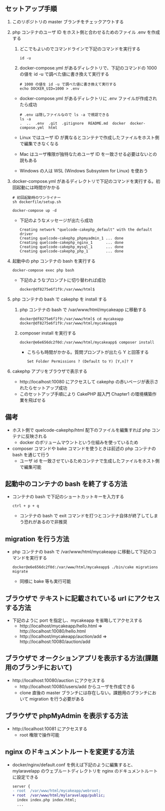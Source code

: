 ## セットアップ手順

1. このリポジトリの master ブランチをチェックアウトする

1. php コンテナのユーザ ID をホスト側と合わせるためのファイル .env を作成する

   1. どこでもよいのでコマンドラインで下記のコマンドを実行する

      ```
      id -u
      ```

   1. docker-compose.yml があるディレクトリで、下記のコマンドの 1000 の値を id -u で調べた値に書き換えて実行する

      ```
      # 1000 の値を id -u で調べた値に書き換えて実行する
      echo DOCKER_UID=1000 > .env
      ```

   - docker-compose.yml があるディレクトリに .env ファイルが作成されたら成功

     ```
     # .env は隠しファイルなので ls -a で視認できる
     ls -a
     .  ..  .env  .git  .gitignore  README.md  docker  docker-compose.yml  html
     ```

   - Linux ではユーザ ID が異なるとコンテナで作成したファイルをホスト側で編集できなくなる
   - Mac はユーザ権限が独特なためユーザ ID を一致させる必要はないとの説もある
   - Windows の人は WSL (Windows Subsystem for Linux) を使おう

1. docker-compose.yml があるディレクトリで下記のコマンドを実行する。初回起動には時間がかかる

   ```
   # 初回起動時のワンライナー
   sh dockerfile/setup.sh
   ```

   ```
   docker-compose up -d
   ```

   - 下記のようなメッセージが出たら成功

     ```
     Creating network "quelcode-cakephp_default" with the default driver
     Creating quelcode-cakephp_phpmyadmin_1 ... done
     Creating quelcode-cakephp_nginx_1      ... done
     Creating quelcode-cakephp_mysql_1      ... done
     Creating quelcode-cakephp_php_1        ... done
     ```

1. 起動中の php コンテナの bash を実行する

   ```
   docker-compose exec php bash
   ```

   - 下記のようなプロンプトに切り替われば成功

     ```
     docker@df8275e6f1f9:/var/www/html$
     ```

1. php コンテナの bash で cakephp を install する

   1. php コンテナの bash で /var/www/html/mycakeapp に移動する

      ```
      docker@df8275e6f1f9:/var/www/html$ cd mycakeapp
      docker@df8275e6f1f9:/var/www/html/mycakeapp$
      ```

   1. composer install を実行する

      ```
      docker@e6e656dc2f0d:/var/www/html/mycakeapp$ composer install
      ```

      - こちらも時間がかかる。質問プロンプトが出たら Y と回答する

        ```
        Set Folder Permissions ? (Default to Y) [Y,n]? Y
        ```

1. cakephp アプリをブラウザで表示する

   - http://localhost:10080 にアクセスして cakephp の赤いページが表示されたらセットアップ成功
   - このセットアップ手順により CakePHP 超入門 Chapter1 の環境構築作業を飛ばせる

## 備考

- ホスト側で quelcode-cakephp/html 配下のファイルを編集すれば php コンテナに反映される
  - docker のボリュームマウントという仕組みを使っているため
- composer コマンドや bake コマンドを使うときは前述の php コンテナの bash を通じて行う
  - ユーザ id を一致させているためコンテナで生成したファイルをホスト側で編集可能

## 起動中のコンテナの bash を終了する方法

- コンテナの bash で下記のショートカットキーを入力する

  ```
  ctrl + p + q
  ```

  - コンテナの bash で exit コマンドを打つとコンテナ自体が終了してしまう恐れがあるので非推奨

## migration を行う方法

- php コンテナの bash で /var/www/html/mycakeapp に移動して下記のコマンドを実行する

  ```
  docker@e6e656dc2f0d:/var/www/html/mycakeapp$ ./bin/cake migrations migrate
  ```

  - 同様に bake 等も実行可能

## ブラウザで テキストに記載されている url にアクセスする方法

- 下記のように port を指定し、mycakeapp を省略してアクセスする
  - http://localhost/mycakeapp/hello.html ⇒ http://localhost:10080/hello.html
  - http://localhost/mycakeapp/auction/add ⇒ http://localhost:10080/auction/add

## ブラウザで オークションアプリを表示する方法(課題用のブランチにおいて)

- http://localhost:10080/auction にアクセスする
  - http://localhost:10080/users/add からユーザを作成できる
  - clone 直後の master ブランチには存在しない。課題用のブランチにおいて migration を行う必要がある

## ブラウザで phpMyAdmin を表示する方法

- http://localhost:10081 にアクセスする
  - root 権限で操作可能

## nginx のドキュメントルートを変更する方法

- docker/nginx/default.conf を例えば下記のように編集すると、mylaravelapp のウェブルートディレクトリを nginx のドキュメントルートに設定できる

  ```diff
  server {
  - root  /var/www/html/mycakeapp/webroot;
  + root  /var/www/html/mylaravelapp/public;
    index index.php index.html;
    ...
  ```
